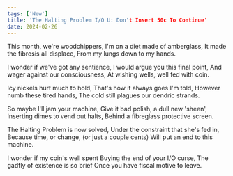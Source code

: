 ```yaml
---
tags: ['New']
title: 'The Halting Problem I/O U: Don't Insert 50c To Continue'
date: 2024-02-26
---
```


This month, we're woodchippers,
I'm on a diet made of amberglass,
It made the fibrosis all displace,
From my lungs down to my hands.

I wonder if we've got any sentience,
I would argue you this final point,
And wager against our consciousness,
At wishing wells, well fed with coin.

Icy nickels hurt much to hold,
That's how it always goes I'm told,
However numb these tired hands,
The cold still plagues our dendric strands.

So maybe I'll jam your machine,
Give it bad polish, a dull new 'sheen',
Inserting dimes to vend out halts,
Behind a fibreglass protective screen.

The Halting Problem is now solved,
Under the constraint that she's fed in,
Because time, or change, (or just a couple cents)
Will put an end to this machine.

I wonder if my coin's well spent
Buying the end of your I/O curse,
The gadfly of existence is so brief
Once you have fiscal motive to leave.
